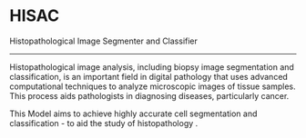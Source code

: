 # HISAC
Histopathological Image Segmenter and Classifier

---
Histopathological image analysis, including biopsy image segmentation and classification, is an important field in digital pathology that uses advanced computational techniques to analyze microscopic images of tissue samples. This process aids pathologists in diagnosing diseases, particularly cancer.

This Model aims to achieve highly accurate cell segmentation and classification - to aid the study of histopathology .
